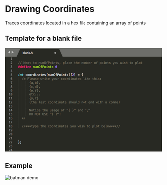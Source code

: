 # Drawing Coordinates
Traces coordinates located in a hex file containing an array of points

## Template for a blank file
![template](https://github.com/EdwardLu2018/LaserShow/blob/master/tracing-coordinates/image-for-readme/template.png)

## Example
![batman demo](videos/batmanDemo.gif)
